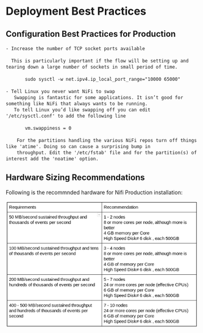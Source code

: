# Deployment Best Practices

## Configuration Best Practices for Production
  
    - Increase the number of TCP socket ports available
    
      This is particularly important if the flow will be setting up and tearing down a large number of sockets in small period of time.
        
           sudo sysctl -w net.ipv4.ip_local_port_range="10000 65000"
       
    - Tell Linux you never want NiFi to swap
       Swapping is fantastic for some applications. It isn’t good for something like NiFi that always wants to be running. 
       To tell Linux you’d like swapping off you can edit '/etc/sysctl.conf' to add the following line
           
           vm.swappiness = 0
           
        For the partitions handling the various NiFi repos turn off things like 'atime'. Doing so can cause a surprising bump in 
        throughput. Edit the '/etc/fstab' file and for the partition(s) of interest add the 'noatime' option.
        
## Hardware Sizing Recommendations

Following is the recommnded hardware for Nifi Production installation:

[<img src="../service/HardwareRecommendation.png" alt="Hardware Recommendation" width="1000"/>](../service/HardwareRecommendation.png)
